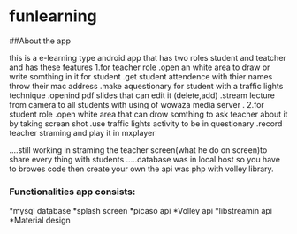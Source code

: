 # funlearning





##About the app


this is  a e-learning type android app that has two roles student and teatcher and has these features
1.for teacher role
   .open an white area to draw or write somthing in it for student 
   .get student attendence with thier names throw their mac address
   .make aquestionary for student with a traffic lights technique 
   .openind pdf slides that can edit it (delete,add)
   .stream lecture from camera to all students with using of wowaza media server .
2.for student role 
    .open white area that can drow somthing to ask teacher about it by taking screan shot 
    .use traffic lights activity to be in questionary
    .record teacher straming and play it in mxplayer
    
    
....still  working in straming the teacher screen(what he do on screen)to share every thing with students 
.....database was in local host so you have to browes code then create your own the api was php with volley library.


### Functionalities app consists:
   
   
   *mysql database
   *splash screen
   *picaso api
   *Volley api
   *libstreamin api
   *Material design
   
